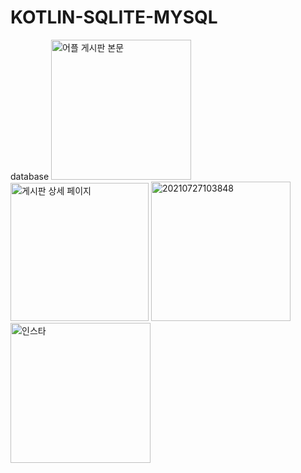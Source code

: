 # KOTLIN-SQLITE-MYSQL
database
<img width="224" alt="어플 게시판 본문" src="https://user-images.githubusercontent.com/86187456/127117902-80532843-74d9-412e-9384-bd47da4fb25e.png">
<img width="221" alt="게시판 상세 페이지" src="https://user-images.githubusercontent.com/86187456/127117927-b083c724-65e7-4bd3-b32b-c8957b96001b.png">
<img width="223" alt="20210727103848" src="https://user-images.githubusercontent.com/86187456/127117940-d81a3539-5874-4fa3-aa15-ed68a484a91c.png">
<img width="224" alt="인스타" src="https://user-images.githubusercontent.com/86187456/127117969-c63122f1-5773-487e-80da-5370cf8e7ff2.png">


